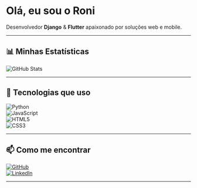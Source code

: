 # Olá, eu sou o Roni

Desenvolvedor **Django** & **Flutter** apaixonado por soluções web e mobile.

---

## 📊 Minhas Estatísticas

![GitHub Stats](https://github-readme-stats.vercel.app/api?username=ropecual&show_icons=true&theme=radical)

---

## 🔧 Tecnologias que uso

![Python](https://img.shields.io/badge/Python-3776AB?style=for-the-badge&logo=python&logoColor=white)  
![JavaScript](https://img.shields.io/badge/JavaScript-F7DF1E?style=for-the-badge&logo=javascript&logoColor=black)  
![HTML5](https://img.shields.io/badge/HTML5-E34F26?style=for-the-badge&logo=html5&logoColor=white)  
![CSS3](https://img.shields.io/badge/CSS3-1572B6?style=for-the-badge&logo=css3&logoColor=white)

---

## 📫 Como me encontrar

[![GitHub](https://img.shields.io/badge/GitHub-181717?style=for-the-badge&logo=github&logoColor=white)](https://github.com/ropecual)  
[![LinkedIn](https://img.shields.io/badge/LinkedIn-0A66C2?style=for-the-badge&logo=linkedin&logoColor=white)](https://linkedin.com/in/ropecual)  

---

